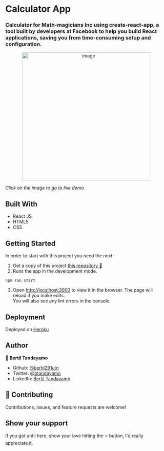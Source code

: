 # Calculator App

### Calculator for Math-magicians Inc using create-react-app, a tool built by developers at Facebook to help you build React applications, saving you from time-consuming setup and configuration.

[<div align="center"><img src="https://cdn.filestackcontent.com/5yWSAa6fS8SOwVZBOSad" alt="image" width="400" /></div>](https://calculator-apk.herokuapp.com/)

*Click on the image to go to live demo*

## Built With 

- React JS
- HTML5
- CSS


## Getting Started

In order to start with this project you need the next:

1. Get a copy of this project [this repository :blue_book:](https://github.com/bertil291utn/calculator.apk.git)
2. Runs the app in the development mode.<br />
  ```
  npm run start
  ```
3. Open [http://localhost:3000](http://localhost:3000) to view it in the browser.
  The page will reload if you make edits.<br />
  You will also see any lint errors in the console.


## Deployment

Deployed on [Heroku](https://www.heroku.com/)  


## Author

👤 **Bertil Tandayamo**

- Github: [@bertil291utn](https://github.com/bertil291utn)
- Twitter: [@btandayamo](https://twitter.com/batandayamo)
- LinkedIn: [Bertil Tandayamo](http://bit.ly/bertil_linkedin)



## 🤝 Contributing

Contributions, issues, and feature requests are welcome!

## Show your support

If you got until here, show your love hitting the ⭐️ button, I'd really appreciate it.

